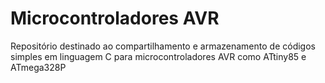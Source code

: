# Microcontroladores AVR

Repositório destinado ao compartilhamento e armazenamento de códigos simples em linguagem C para microcontroladores AVR como ATtiny85 e ATmega328P

